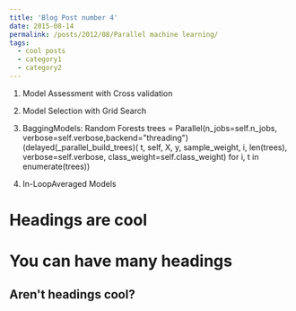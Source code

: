 ```yaml
---
title: 'Blog Post number 4'
date: 2015-08-14
permalink: /posts/2012/08/Parallel machine learning/
tags:
  - cool posts
  - category1
  - category2
---
```


<!--This is a sample blog post. Lorem ipsum I can't remember the rest of lorem ipsum and don't have an internet connection right now. Testing testing testing this blog post. Blog posts are cool.-->

1. Model Assessment with Cross validation
2. Model Selection with Grid Search
3. BaggingModels: Random Forests
trees = Parallel(n_jobs=self.n_jobs, verbose=self.verbose,backend="threading")(delayed(_parallel_build_trees)( t, self, X, y, sample_weight, i, len(trees),
verbose=self.verbose, class_weight=self.class_weight)
for i, t in enumerate(trees))

4. In-LoopAveraged Models


Headings are cool
======

You can have many headings
======

Aren't headings cool?
------
